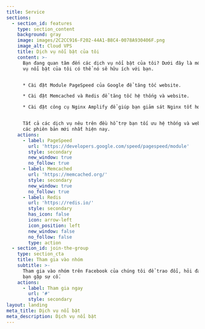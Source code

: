```yaml
---
title: Service
sections:
  - section_id: features
    type: section_content
    background: gray
    image: images/2C2CC916-F202-44A1-B8C4-0078A930406F.png
    image_alt: Cloud VPS
    title: Dịch vụ nổi bật của tôi
    content: >-
      Bạn đang quan tâm đến các dịch vụ nổi bật của tôi? Dưới đây là một số dịch
      vụ nổi bật của tôi có thể nó sẽ hữu ích với bạn.


      * Cài đặt Module PageSpeed của Google để tăng tốc website.

      * Cài đặt Memcached và Redis để tăng tốc hệ thống và website.

      * Cài đặt công cụ Nginx Amplify để giúp bạn giảm sát Nginx tốt hơn.


      Tất cả các dịch vụ nêu trên đều hỗ trợ bạn tối ưu hệ thống và website trên
      các phiên bản mới nhất hiện nay.
    actions:
      - label: PageSpeed
        url: 'https://developers.google.com/speed/pagespeed/module'
        style: secondary
        new_window: true
        no_follow: true
      - label: Memcached
        url: 'https://memcached.org/'
        style: secondary
        new_window: true
        no_follow: true
      - label: Redis
        url: 'https://redis.io/'
        style: secondary
        has_icon: false
        icon: arrow-left
        icon_position: left
        new_window: false
        no_follow: false
        type: action
  - section_id: join-the-group
    type: section_cta
    title: Tham gia vào nhóm
    subtitle: >-
      Tham gia vào nhóm trên Facebook của chúng tôi để trao đổi, hỏi đáp mỗi khi
      bạn gặp sự cố.
    actions:
      - label: Tham gia ngay
        url: '#'
        style: secondary
layout: landing
meta_title: Dịch vụ nổi bật
meta_description: Dịch vụ nổi bật
---
```

